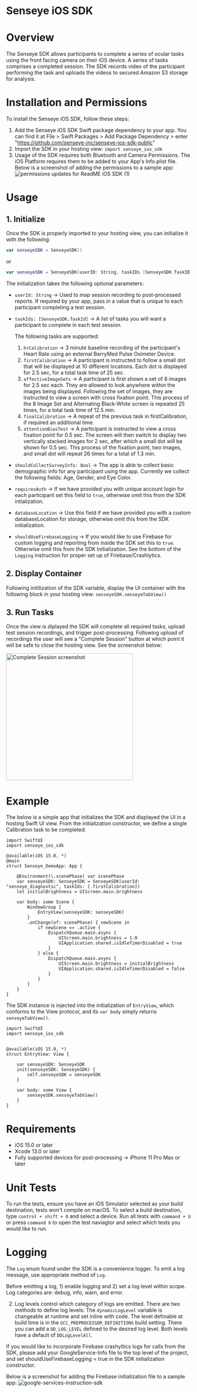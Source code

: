 # Senseye iOS SDK


# Overview

The Senseye SDK allows participants to complete a series of ocular tasks using the front facing camera on their iOS device. A series of tasks comprises a completed session. The SDK records video of the participant performing the task and uploads the videos to secured Amazon S3 storage for analysis. 

    
# Installation and Permissions

To install the Senseye iOS SDK, follow these steps:

1) Add the Senseye iOS SDK Swift package dependency to your app. You can find it at File > Swift Packages > Add Package Dependency > enter "https://github.com/senseye-inc/senseye-ios-sdk-public"
2) Import the SDK in your hosting view: `import senseye_ios_sdk`
3) Usage of the SDK requires both Bluetooth and Camera Permissions. The iOS Platform requires them to be added to your App's Info.plist file. Below is a screenshot of adding the permissions to a sample app:
![permissions updates for ReadME iOS SDK (1)](https://user-images.githubusercontent.com/5391849/207956888-88b7c70d-fd24-4012-a6f6-4975f908031f.png)


# Usage

## 1. Initialize

Once the SDK is properly imported to your hosting view, you can initialize it with the following:
   
   ```swift
   var senseyeSDK = SenseyeSDK()
   ```
   or 
   ```swift
   var senseyeSDK = SenseyeSDK(userID: String, taskIDs [SenseyeSDK.TaskID])
   ```

   The initialization takes the following optional parameters:
   
   - `userId: String` -> Used to map session recording to post-processed reports. If required by your app, pass in a value that is unique to each participant completing a test session.
   
   - `taskIds: [SenseyeSDK.TaskId]` -> A list of tasks you will want a participant to complete in each test session. 
   
      The following tasks are supported:

      1) `hrCalibration` -> 3 minute baseline recording of the participant's Heart Rate using an external BerryMed Pulse Oximeter Device.
      2) `firstCalibration` -> A participant is instructed to follow a small dot that will be displayed at 10 different locations. Each dot is displayed  for 2.5 sec, for a total task time of 25 sec.  
      3) `affectiveImageSets` -> A participant is first shown a set of 8 images for 2.5 sec each. They are allowed to look anywhere within the images being displayed. Following the set of images, they are instructed to view a screen with cross fixation point. This process of the 8 Image Set and Alternating Black-White screen is repeated 25 times, for a total task time of 12.5 min.
      4) `finalCalibration` -> A repeat of the previous task in firstCalibration, if required an additional time.
      5) `attentionBiasTest` -> A participant is instructed to view a cross fixation point for 0.5 sec. The screen will then switch to display two vertically stacked images for 2 sec, after which a small dot will be shown for 0.5 sec. This process of the fixation point, two images, and small dot will repeat 26 times for a total of 1.3 min. 

   - `shouldCollectSurveyInfo: Bool` -> The app is able to collect basic demographic info for any participant using the app. Currently we collect the      following fields: Age, Gender, and Eye Color. 

   - `requiresAuth` -> If we have provided you with unique account login for each participant set this field to `true`, otherwise omit this from the SDK intialization. 
   - `databaseLocation` -> Use this field if we have provided you with a custom databaseLocation for storage, otherwise omit this from the SDK initialization. 
   - `shouldUseFirebaseLogging` -> If you would like to use Firebase for custom logging and reporting from inside the SDK set this to `true`. Otherwise omit this from the SDK Initialization. See the bottom of the `Logging` instruction for proper set up of Firebase/Crashlytics. 

## 2. Display Container
Following initilization of the SDK variable, display the UI container with the following block in your hosting view:
   `senseyeSDK.senseyeTabView()`

## 3. Run Tasks
Once the view is diplayed the SDK will complete all required tasks, upload test session recordings, and trigger post-processing. Following upload of recordings the user will see a "Complete Session" button at which point it will be safe to close the hosting view. See the screenshot below:

<img width="346" alt="Complete Session screenshot" src="https://user-images.githubusercontent.com/5391849/206341149-d0025c14-f157-4c6c-8576-373aa649809b.png">

# Example

The below is a simple app that initializes the SDK and displayed the UI in a hosting Swift UI view. From the initialization constructor, we define a single Calibration task to be completed. 

```
import SwiftUI
import senseye_ios_sdk

@available(iOS 15.0, *)
@main
struct Senseye_DemoApp: App {

    @Environment(\.scenePhase) var scenePhase
    var senseyeSDK: SenseyeSDK = SenseyeSDK(userId: "senseye_diagnostic", taskIds: [.firstCalibration])
    let initialBrightness = UIScreen.main.brightness
    
    var body: some Scene {
        WindowGroup {
            EntryView(senseyeSDK: senseyeSDK)
        }
        .onChange(of: scenePhase) { newScene in
            if newScene == .active {
                DispatchQueue.main.async {
                    UIScreen.main.brightness = 1.0
                    UIApplication.shared.isIdleTimerDisabled = true
                }
            } else {
                DispatchQueue.main.async {                
                    UIScreen.main.brightness = initialBrightness
                    UIApplication.shared.isIdleTimerDisabled = false
                }
            }
        }
    }
}
```
The SDK instance is injected into the initialization of `EntryView`, which conforms to the View protocol, and its `var body` simply returns `senseyeTabView()`.

```
import SwiftUI
import senseye_ios_sdk


@available(iOS 15.0, *)
struct EntryView: View {

    var senseyeSDK: SenseyeSDK
    init(senseyeSDK: SenseyeSDK) {
        self.senseyeSDK = senseyeSDK
    }

    var body: some View {
        senseyeSDK.senseyeTabView()
    }
}
```

# Requirements

- iOS 15.0 or later
- Xcode 13.0 or later
- Fully supported devices for post-processing -> iPhone 11 Pro Max or later            
    
# Unit Tests

To run the tests, ensure you have an iOS Simulator selected as your build destination, tests won't compile on macOS. To select a build destination, type `control + shift + 0` and select a device. Run all tests with `command + U` or press `command 6` to open the test naviagtor and select which tests you would like to run.

# Logging

The `Log` enum found under the SDK is a convenience logger. To emit a log message, use appropriate method of `Log`.

Before emitting a log, 1) enable logging and 2) set a log level within scope. Log categories are: debug, info, warn, and error.

2) Log levels control which category of logs are emitted. There are two methods to define log levels: The `dynamicLogLevel` variable is changeable at runtime and set inline with code. The level definable at build time is in the `GCC_PREPROCESSOR_DEFINITIONS` build setting. There you can add a `DD_LOG_LEVEL` defined to the desired log level. Both levels have a default of `DDLogLevelAll`.

If you would like to incorporate Firebase crashyltics logs for calls from the SDK, please add your GoogleService-Info file to the top level of the project, and set shouldUseFirebaseLogging = true in the SDK initialization constructor. 

Below is a screenshot for adding the Firebase initialization file to a sample app:
![google-services-instruction-sdk](https://user-images.githubusercontent.com/5391849/207928576-099610e1-bbff-4e13-8411-ddf33eac31b5.png)
